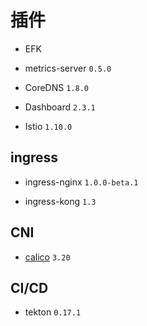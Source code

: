 # 插件

* EFK

* metrics-server `0.5.0`

* CoreDNS `1.8.0`

* Dashboard `2.3.1`

* Istio `1.10.0`

## ingress

* ingress-nginx `1.0.0-beta.1`

* ingress-kong `1.3`

## CNI

* [calico](https://docs.projectcalico.org/getting-started/kubernetes/self-managed-onprem/) `3.20`

## CI/CD

* tekton `0.17.1`
